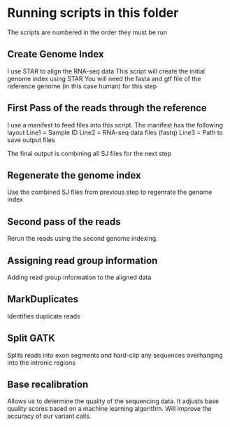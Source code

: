 # Running scripts in this folder 
The scripts are numbered in the order they must be run 

## Create Genome Index
I use STAR to align the RNA-seq data 
This script will create the initial genome index using STAR 
You will need the fasta and gtf file of the reference genome (in this case human) for this step 

## First Pass of the reads through the reference 
I use a manifest to feed files into this script. The manifest has the following layout 
Line1 = Sample ID
Line2 = RNA-seq data files (fastq)
Line3 = Path to save output files

The final output is combining all SJ files for the next step

## Regenerate the genome index
Use the combined SJ files from previous step to regenrate the genome index

## Second pass of the reads 
Rerun the reads using the second genome indexing. 

## Assigning read group information 
Adding read group information to the aligned data 

## MarkDuplicates
Identifies duplicate reads 

## Split GATK
Splits reads into exon segments and hard-clip any sequences overhanging into the intronic regions

## Base recalibration 
Allows us to determine the quality of the sequencing data. It adjusts base quality scores based on a machine learning algorithm. Will improve the accuracy of our variant calls. 

